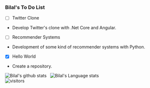 ### Bilal's To Do List
- [ ] Twitter Clone
 - Develop Twitter's clone with .Net Core and Angular.
- [ ] Recommender Systems
 - Development of some kind of recommender systems with Python.
- [x] Hello World
 - Create a repository.

![Bilal's github stats](https://github-readme-stats.vercel.app/api?username=bilalbozkurt&show_icons=true&hide_border=true&include_all_commits=true)&nbsp;&nbsp;
![Bilal's Language stats](https://github-readme-stats-eight-theta.vercel.app/api/top-langs/?username=rabelisa&layout=compact&langs_count=10&hide=shell,html,css)
<br />
![visitors](https://visitor-badge.laobi.icu/badge?page_id=bilalbozkurt.bilalbozkurt)
 
